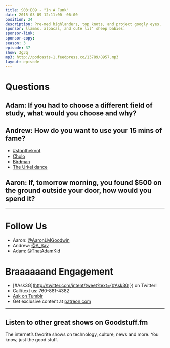 ```yaml
---
title: S03:E09 - "In A Funk"
date: 2015-03-09 12:11:00 -06:00
position: 24
description: Pre-med highlanders, top knots, and project googly eyes.
sponsor: llamas, alpacas, and cute lil' sheep babies.
sponsor-link: 
sponsor-copy: 
season: 3
episode: 37
show: 3g3q
mp3: http://podcasts-1.feedpress.co/13789/8957.mp3
layout: episode
---
```


# Questions

## Adam: If you had to choose a different field of study, what would you choose and why?

## Andrew: How do you want to use your 15 mins of fame?
- [#stoptheknot](http://www.youtube.com/watch?v=a8YgTaMyZRk)
- [Cholo](http://www.urbandictionary.com/define.php?term=cholo)
- [Birdman](http://www.imdb.com/title/tt2562232/)
- [The Urkel dance](http://www.youtube.com/watch?v=BTeOcVelYi0)

## Aaron: If, tomorrow morning, you found $500 on the ground outside your door, how would you spend it?

***

# Follow Us
* Aaron: [@AaronLMGoodwin](http://twitter.com/aaronlmgoodwin)
* Andrew: [@A_Sav](http://twitter.com/a_sav)
* Adam: [@ThatAdamKid](http://twitter.com/thatadamkid)

# Braaaaaand Engagement
* [#Ask3G](http://twitter.com/intent/tweet?text={#Ask3G }) on Twitter!
* Call/text us: 760-881-4382
* [Ask on Tumblr](http://3g3q.co/ask)
* Get exclusive content at [patreon.com](http://www.patreon.com/3g3q)

***

## Listen to other great shows on Goodstuff.fm
The internet’s favorite shows on technology, culture, news and more. You know, just the good stuff.
